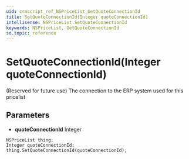 ```yaml
---
uid: crmscript_ref_NSPriceList_SetQuoteConnectionId
title: SetQuoteConnectionId(Integer quoteConnectionId)
intellisense: NSPriceList.SetQuoteConnectionId
keywords: NSPriceList, GetQuoteConnectionId
so.topic: reference
---
```


# SetQuoteConnectionId(Integer quoteConnectionId)

(Reserved for future use) The connection to the ERP system used for this pricelist

## Parameters

* **quoteConnectionId** Integer

```crmscript
NSPriceList thing;
Integer quoteConnectionId;
thing.SetQuoteConnectionId(quoteConnectionId);
```

